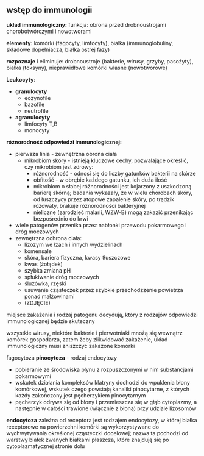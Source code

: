 ## wstęp do immunologii

**układ immunologiczny:**
funkcja: obrona przed drobnoustrojami chorobotwórczymi i nowotworami

**elementy**: komórki (fagocyty, limfocyty), białka (immunoglobuliny, składowe dopełniacza, białka ostrej fazy)

**rozpoznaje** i eliminuje: drobnoustroje (bakterie, wirusy, grzyby, pasożyty), białka (toksyny), nieprawidłowe komórki własne (nowotworowe)

**Leukocyty**:
- **granulocyty**
	- eozynofile
	- bazofile
	- neutrofile
- **agranulocyty**
	- limfocyty T,B
	- monocyty

**różnorodność odpowiedzi immunologicznej:**
- pierwsza linia  - zewnętrzna obrona ciała
	- mikrobiom skóry - istnieją kluczowe cechy, pozwalające określić, czy mikrobiom jest zdrowy:
		- różnorodność - odnosi się do liczby gatunków bakterii na skórze
		- obfitość - w obrębie każdego gatunku, ich duża ilość
		- mikrobiom o słabej różnorodności jest kojarzony z uszkodzoną barierą skórną; badania wykazały, że w wielu chorobach skóry, od łuszczycy przez atopowe zapalenie skóry, po trądzik różowaty, brakuje różnorodności bakteryjnej
		- nieliczne (zarodzieć malarii, WZW-B) mogą zakazić przenikając bezpośrednio do krwi
- wiele patogenów przenika przez nabłonki przewodu pokarmowego i dróg moczowych
- zewnętrzna ochrona ciała:
	- lizozym we łzach i innych wydzielinach
	- komensale
	- skóra, bariera fizyczna, kwasy tłuszczowe
	- kwas (żołądek)
	- szybka zmiana pH
	- spłukiwanie dróg moczowych
	- śluzówka, rzęski
	- usuwanie cząsteczek przez szybkie przechodzzenie powietrza ponad małżowinami
	- (ZDJĘCIE)

miejsce zakażenia i rodzaj patogenu decydują, który z rodzajów odpowiedzi immunologicznej będzie skuteczny

wszystkie wirusy, niektóre bakterie i pierwotniaki mnożą się wewnątrz komórek gospodarza, zatem żeby zlikwidować zakażenie, układ immunologiczny musi zniszczyć zakażone komórki

fagocytoza
**pinocytoza** - rodzaj endocytozy
- pobieranie ze środowiska płynu z rozpuszczonymi w nim substancjami pokarmowymi
- wskutek działania kompleksów klatryny dochodzi do wpuklenia błony komórkowej, wskutek czego powstają kanaliki pinocytarne, z których każdy zakończony jest pęcherzykiem pinocytarnym
- pęcherzyk odrywa się od błony i przemieszcza się w głąb cytoplazmy, a następnie w całości trawione (włącznie z błoną) przy udziale lizosomów

**endocytoza** zależna od receptora jest rodzajem endocytozy, w której białka receptorowe na powierzchni komórki są wykorzystywane do wychwytywania określonej cząsteczki docelowej; nazwa ta pochodzi od warstwy białek zwanych białkami płaszcza, które znajdują się po cytoplazmatycznej stronie dołu